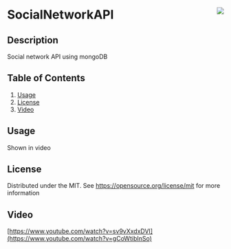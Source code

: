 # SocialNetworkAPI <img align="right" src="https://img.shields.io/badge/License-MIT-blue"></img>
## Description
Social network API using mongoDB

## Table of Contents

<ol>
  <li><a href="#usage">Usage</a></li>
  <li><a href="#license">License</a></li>
  <li><a href="#deployedpage">Video</a></li>
</ol>

## Usage
Shown in video

## License
Distributed under the MIT. See https://opensource.org/license/mit for more information


## Video
[https://www.youtube.com/watch?v=sv9vXxdxDVI](https://www.youtube.com/watch?v=gCoWtibInSo)
